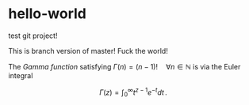 <script type="text/javascript" src="https://cdn.mathjax.org/mathjax/latest/MathJax.js?config=TeX-AMS_HTML"></script>

# hello-world
test git project! 

This is branch version of master! 
Fuck the world! 

The *Gamma function* satisfying $\Gamma(n) = (n-1)!\quad\forall n\in\mathbb N$ is via the Euler integral

$$
\Gamma(z) = \int_0^\infty t^{z-1}e^{-t}dt\,.
$$



